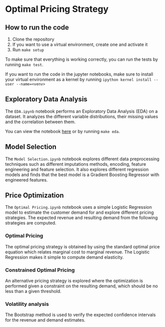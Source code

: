 # Optimal Pricing Strategy

## How to run the code
1. Clone the repository
2. If you want to use a virtual environment, create one and activate it
3. Run `make setup`

To make sure that everything is working correctly, you can run the tests by running `make test`.

If you want to run the code in the jupyter notebooks, make sure to install your virtual environment as a kernel
by running `ipython kernel install --user --name=<venv>`


## Exploratory Data Analysis
The `EDA.ipynb` notebook performs an Exploratory Data Analysis (EDA) on a dataset. It analyzes
the different variable distributions, their missing values and the correlation between them.

You can view the notebook [here](EDA.ipynb) or by running `make eda`.

## Model Selection
The `Model Selection.ipynb` notebook explores different data preprocessing techniques such as different
imputations methods, encoding, feature engineering and feature selection. It also explores different regression
models and finds that the best model is a Gradient Boosting Regressor with engineered features.

## Price Optimization
The `Optimal Pricing.ipynb` notebook uses a simple Logistic Regression model to estimate the customer demand for
and explore different pricing strategies. The expected revenue and resulting demand from the following strategies 
are computed.

### Optimal Pricing
The optimal pricing strategy is obtained by using the standard optimal price equation which relates marginal cost
to marginal revenue. The Logistic Regression makes it simple to compute demand elasticity.

### Constrained Optimal Pricing
An alternative pricing strategy is explored where the optimization is performed given a constraint on the 
resulting demand, which should be no less than a given threshold.

### Volatility analysis
The Bootstrap method is used to verify the expected confidence intervals for the revenue and demand estimates.